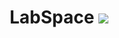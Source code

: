 <h1 align="center">LabSpace <img src="https://img.icons8.com/external-flat-land-kalash/64/000000/external-earth-education-and-science-flat-land-kalash-2.png"/></h1>
